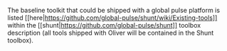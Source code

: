 The baseline toolkit that could be shipped with a global pulse platform is listed [[here|https://github.com/global-pulse/shunt/wiki/Existing-tools]] within the [[shunt|https://github.com/global-pulse/shunt]] toolbox description (all tools shipped with Oliver will be contained in the Shunt toolbox).